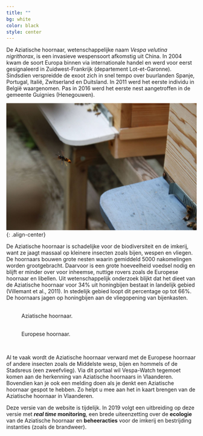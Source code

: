 ```yaml
---
title: ""
bg: white     
color: black  
style: center
---
```


De Aziatische hoornaar, wetenschappelijke naam *Vespa velutina nigrithorax*, is een invasieve wespensoort afkomstig uit China. In 2004 kwam de soort Europa binnen via internationale handel en werd voor eerst gesignaleerd in Zuidwest-Frankrijk (departement Lot-et-Garonne). Sindsdien verspreidde de exoot zich in snel tempo over buurlanden Spanje, Portugal, Italië, Zwitserland en Duitsland. In 2011 werd het eerste individu in België waargenomen. Pas in 2016 werd het eerste nest aangetroffen in de gemeente Guignies (Henegouwen).

![ 20180823_jagend_Mark Depaepe](./images/20180823_jagend_MarkDepaepe.jpg){: .align-center}

De Aziatische hoornaar is schadelijke voor de biodiversiteit en de imkerij, want ze jaagt massaal op kleinere insecten zoals bijen, wespen en vliegen. De hoornaars bouwen grote nesten waarin gemiddeld 5000 nakomelingen worden grootgebracht. Daarvoor is een grote hoeveelheid voedsel nodig en blijft er minder over voor inheemse, nuttige rovers zoals de Europese hoornaar en libellen. Uit wetenschappelijk onderzoek blijkt dat het dieet van de Aziatische hoornaar voor 34% uit honingbijen bestaat in landelijk gebied (Villemant et al., 2011). In stedelijk gebied loopt dit percentage op tot 66%. De hoornaars jagen op honingbijen aan de vliegopening van bijenkasten.

<figure style="width: 300px" class="align-left">
  <img src="{{ './images/Aziatische_hoornaar_foraging_HBV.JPG' | absolute_url }}" alt="">
  <figcaption>Aziatische hoornaar.</figcaption>
</figure>
<figure style="width: 300px" class="align-right">
  <img src="{{ './images/Europese_hoornaar_foraging_Hans De Blauw.jpg' | absolute_url }}" alt="">
  <figcaption>Europese hoornaar.</figcaption>
</figure>

<br>

Al te vaak wordt de Aziatische hoornaar verward met de Europese hoornaar of andere insecten zoals de Middelste wesp, bijen en hommels of de Stadsreus (een zweefvlieg). Via dit portaal wil Vespa-Watch tegemoet komen aan de herkenning van Aziatische hoornaars in Vlaanderen. Bovendien kan je ook een melding doen als je denkt een Aziatische hoornaar gespot te hebben. Zo helpt u mee aan het in kaart brengen van de Aziatische hoornaar in Vlaanderen.

Deze versie van de website is tijdelijk. In 2019 volgt een uitbreiding op deze versie met ***real time* monitoring**, een brede uiteenzetting over de **ecologie** van de Aziatische hoornaar en **beheeracties** voor de imkerij en bestrijding instanties (zoals de brandweer).
